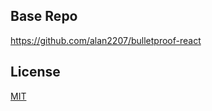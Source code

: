 ##  Base Repo
https://github.com/alan2207/bulletproof-react

## License

[MIT](https://choosealicense.com/licenses/mit/)